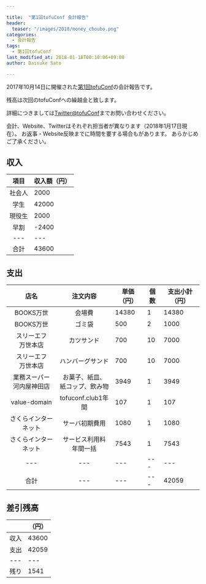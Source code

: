 ```yaml
---

title:  "第1回tofuConf 会計報告"
header:
  teaser: "/images/2018/money_choubo.png"
categories: 
  - 会計報告
tags:
  - 第1回tofuConf
last_modified_at: 2018-01-18T00:10:06+09:00
author: Daisuke Sato

---
```


2017年10月14日に開催された[第1回tofuConf](/2018-01-15/we-held-the-1st-tofuconf.html)の会計報告です。

残高は次回のtofuConfへの繰越金と致します。

詳細につきましては[Twitter@tofuConf](https://twitter.com/tofuconf)までお問い合わせください。

会計、Website、Twitterはそれぞれ担当者が異なります（2018年1月17日現在）。
お返事・Website反映までに時間を要する場合もがあります。
あらかじめご了承ください。

## 収入

|	項目	|	収入額（円）	|
|:---:|---|
|	社会人	|	2000	|
|	学生	|	42000	|
|	現役生	|	2000	|
|	早割	|	-2400	|
|---|---|
|	合計	|	43600	|


## 支出

|	店名	|	注文内容	|	単価（円）	|	個数	|	支出小計（円）	|
|:---:|:---:|---|---|---|
|	BOOKS万世	|	会場費	|	14380	|	1	|	14380	|
|	BOOKS万世	|	ゴミ袋	|	500	|	2	|	1000	|
|	スリーエフ<br>万世本店	|	カツサンド	|	700	|	10	|	7000	|
|	スリーエフ<br>万世本店	|	ハンバーグサンド	|	700	|	10	|	7000	|
|	業務スーパー<br>河内屋神田店	|	お菓子、紙皿、<br>紙コップ、飲み物|	3949	|	1	|	3949	|
|	value-domain	|	tofuconf.club1年間	|	107	|	1	|	107	|
|	さくらインターネット	|	サーバ初期費用	|	1080	|	1	|	1080	|
|	さくらインターネット	|	サービス利用料<br>年間一括	|	7543	|	1	|	7543	|
|---|---|---|---|---|
| 合計 |---|---|---| 42059 |


## 差引残高

|		|（円）	|
|---|---|
|	収入	|	43600 |
|	支出	|	42059	|
|---|---|
|	残り	|	1541	|


